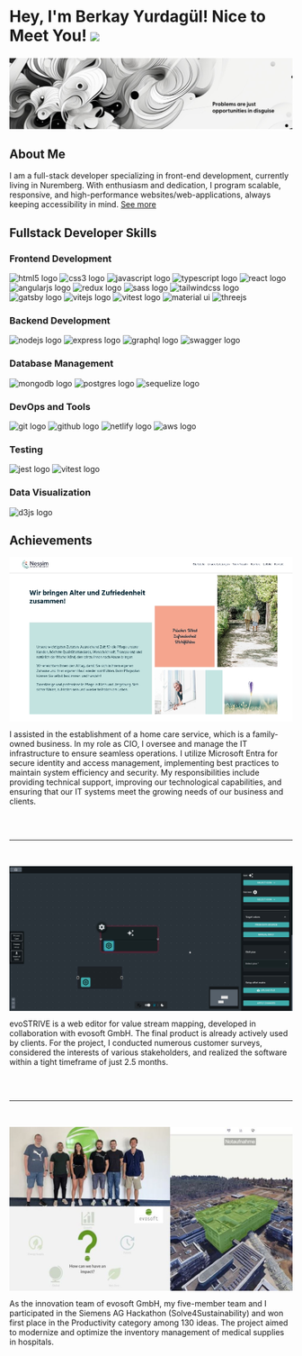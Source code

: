 # Hey, I'm Berkay Yurdagül! Nice to Meet You! <img src="https://raw.githubusercontent.com/MartinHeinz/MartinHeinz/master/wave.gif" width="30px">

###
<div align="center">
<img height="" src="bg.jpg"  />
</div>

###

## About Me

<p style="max-width:750px;">I am a full-stack developer specializing in front-end development, currently living in Nuremberg. With enthusiasm and dedication, I program scalable, responsive, and high-performance websites/web-applications, always keeping accessibility in mind.  <a href="https://www.xn--berkayyurdagl-7ob.com/" target="_blank" rel="noopener noreferrer">See more</a></p>

###

## Fullstack Developer Skills

### Frontend Development
<img src="https://cdn.jsdelivr.net/gh/devicons/devicon/icons/html5/html5-plain.svg" height="40" width="52" alt="html5 logo" />
<img src="https://cdn.jsdelivr.net/gh/devicons/devicon/icons/css3/css3-plain.svg" height="40" width="52" alt="css3 logo" />
<img src="https://cdn.jsdelivr.net/gh/devicons/devicon/icons/javascript/javascript-plain.svg" height="40" width="52" alt="javascript logo" />
<img src="https://cdn.jsdelivr.net/gh/devicons/devicon/icons/typescript/typescript-plain.svg" height="40" width="52" alt="typescript logo" />
<img src="https://cdn.jsdelivr.net/gh/devicons/devicon/icons/react/react-original.svg" height="40" width="52" alt="react logo" />
<img src="https://cdn.jsdelivr.net/gh/devicons/devicon/icons/angularjs/angularjs-plain.svg" height="40" width="52" alt="angularjs logo" />
<img src="https://cdn.jsdelivr.net/gh/devicons/devicon/icons/redux/redux-original.svg" height="40" width="52" alt="redux logo" />
<img src="https://cdn.jsdelivr.net/gh/devicons/devicon/icons/sass/sass-original.svg" height="40" width="52" alt="sass logo" />
<img src="https://cdn.jsdelivr.net/gh/devicons/devicon@latest/icons/tailwindcss/tailwindcss-original.svg" height="40" width="52" alt="tailwindcss logo" />
<img src="https://cdn.jsdelivr.net/gh/devicons/devicon@latest/icons/gatsby/gatsby-original.svg" height="40" width="52" alt="gatsby logo" />
<img src="https://cdn.jsdelivr.net/gh/devicons/devicon@latest/icons/vitejs/vitejs-original.svg" height="40" width="52" alt="vitejs logo" />
<img src="https://cdn.jsdelivr.net/gh/devicons/devicon@latest/icons/vitest/vitest-original.svg" height="40" width="52" alt="vitest logo" />
<img src="https://cdn.jsdelivr.net/gh/devicons/devicon@latest/icons/materialui/materialui-original.svg" height="40" width="52" alt="material ui" />
<img src="https://cdn.jsdelivr.net/gh/devicons/devicon@latest/icons/threejs/threejs-original.svg" height="40" width="52" alt="threejs"/>



### Backend Development
<img src="https://cdn.jsdelivr.net/gh/devicons/devicon/icons/nodejs/nodejs-plain-wordmark.svg" height="40" width="52" alt="nodejs logo" />
<img src="https://cdn.jsdelivr.net/gh/devicons/devicon/icons/express/express-original.svg" height="40" width="52" alt="express logo" />
<img src="https://cdn.jsdelivr.net/gh/devicons/devicon/icons/graphql/graphql-plain.svg" height="40" width="52" alt="graphql logo" />
<img src="https://cdn.jsdelivr.net/gh/devicons/devicon/icons/swagger/swagger-original.svg" height="40" width="52" alt="swagger logo" />

### Database Management
<img src="https://cdn.jsdelivr.net/gh/devicons/devicon/icons/mongodb/mongodb-plain.svg" height="40" width="52" alt="mongodb logo" />
<img src="https://cdn.jsdelivr.net/gh/devicons/devicon/icons/postgresql/postgresql-plain.svg" height="40" width="52" alt="postgres logo" />
<img src="https://cdn.jsdelivr.net/gh/devicons/devicon/icons/sequelize/sequelize-plain.svg" height="40" width="52" alt="sequelize logo" />


### DevOps and Tools
<img src="https://cdn.jsdelivr.net/gh/devicons/devicon/icons/git/git-plain.svg" height="40" width="52" alt="git logo" />
<img src="https://cdn.jsdelivr.net/gh/devicons/devicon/icons/github/github-original.svg" height="40" width="52" alt="github logo" />
<img src="https://cdn.jsdelivr.net/gh/devicons/devicon@latest/icons/netlify/netlify-original.svg" height="40" width="52" alt="netlify logo" />
<img src="https://cdn.jsdelivr.net/gh/devicons/devicon/icons/amazonwebservices/amazonwebservices-plain-wordmark.svg" height="40" width="52" alt="aws logo" />

### Testing
<img src="https://cdn.jsdelivr.net/gh/devicons/devicon/icons/jest/jest-plain.svg" height="40" width="52" alt="jest logo" />
<img src="https://cdn.jsdelivr.net/gh/devicons/devicon@latest/icons/vitest/vitest-original.svg" height="40" width="52" alt="vitest logo" />

### Data Visualization
<img src="https://cdn.jsdelivr.net/gh/devicons/devicon/icons/d3js/d3js-plain.svg" height="40" width="52" alt="d3js logo" />

###

## Achievements

<div style="display: flex; flex-direction: column;flex-wrap:wrap; align-items: center; gap: 2rem;">
  <div style="display: flex; flex-direction: column; align-items: center;">
    <img height="" src="nessim.jpg" width="650"/>
    <p style="max-width:750px;">I assisted in the establishment of a home care service, which is a family-owned business. In my role as CIO, I oversee and manage the IT infrastructure to ensure seamless operations. I utilize Microsoft Entra for secure identity and access management, implementing best practices to maintain system efficiency and security. My responsibilities include providing technical support, improving our technological capabilities, and ensuring that our IT systems meet the growing needs of our business and clients.</p>
  </div>

  <hr style="width: 100%;" />

  <div style="display: flex; flex-direction: column; align-items: center;">
    <img height="" src="evostrive.jpg" width="650" />
    <p style="max-width:750px;">evoSTRIVE is a web editor for value stream mapping, developed in collaboration with evosoft GmbH. The final product is already actively used by clients. For the project, I conducted numerous customer surveys, considered the interests of various stakeholders, and realized the software within a tight timeframe of just 2.5 months.</p>
  </div>

  <hr style="width: 100%;" />

  <div style="display: flex; flex-direction: column; align-items: center;">
    <img height="" src="hackathon.jpg" width="650" />
    <p style="max-width:750px;">As the innovation team of evosoft GmbH, my five-member team and I participated in the Siemens AG Hackathon (Solve4Sustainability) and won first place in the Productivity category among 130 ideas. The project aimed to modernize and optimize the inventory management of medical supplies in hospitals.</p>
  </div>
</div>
